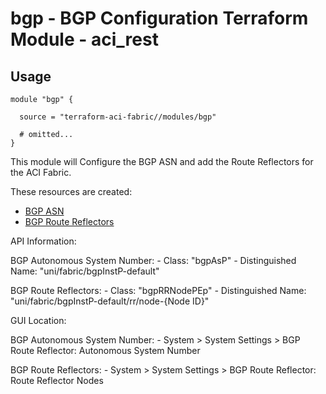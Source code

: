 # bgp - BGP Configuration Terraform Module - aci_rest

## Usage

```hcl
module "bgp" {

  source = "terraform-aci-fabric//modules/bgp"

  # omitted...
}
```

This module will Configure the BGP ASN and add the Route Reflectors for the ACI Fabric.

These resources are created:

* [BGP ASN](https://registry.terraform.io/providers/CiscoDevNet/aci/latest/docs/resources/rest)
* [BGP Route Reflectors](https://registry.terraform.io/providers/CiscoDevNet/aci/latest/docs/resources/rest)

API Information:

BGP Autonomous System Number:
*-* Class: "bgpAsP"
*-* Distinguished Name: "uni/fabric/bgpInstP-default"

BGP Route Reflectors:
*-* Class: "bgpRRNodePEp"
*-* Distinguished Name: "uni/fabric/bgpInstP-default/rr/node-{Node ID}"

GUI Location:

BGP Autonomous System Number:
*-* System > System Settings > BGP Route Reflector: Autonomous System Number

BGP Route Reflectors:
*-* System > System Settings > BGP Route Reflector: Route Reflector Nodes
